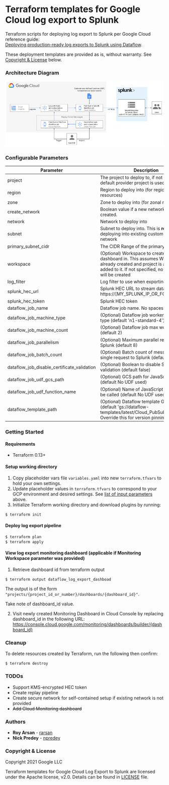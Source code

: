 # Terraform templates for Google Cloud log export to Splunk

Terraform scripts for deploying log export to Splunk per Google Cloud reference guide:<br>
[Deploying production-ready log exports to Splunk using Dataflow](https://cloud.google.com/architecture/deploying-production-ready-log-exports-to-splunk-using-dataflow).

These deployment templates are provided as is, without warranty. See [Copyright & License](#copyright-&-license) below.

### Architecture Diagram

![Architecture Diagram of Log Export to Splunk](./images/logging_export_to_splunk.png)

### Configurable Parameters

Parameter | Description 
--- | ---
project | The project to deploy to, if not set the default provider project is used
region | Region to deploy into (for regional resources)
zone | Zone to deploy into (for zonal resources)
create\_network | Boolean value if a new network needs to be created.
network | Network to deploy into
subnet | Subnet to deploy into. This is **required** when deploying into existing custom mode network
primary\_subnet\_cidr | The CIDR Range of the primary subnet
workspace | (Optional) Workspace to create Monitoring dashboard in. This assumes Workspace is already created and project is already added to it. If not specified, no dashboard will be created
log_filter | Log filter to use when exporting logs
splunk_hec_url | Splunk HEC URL to stream data to, e.g. https://[MY_SPLUNK_IP_OR_FQDN]:8088
splunk_hec_token | Splunk HEC token
dataflow_job_name | Dataflow job name. No spaces.
dataflow_job_machine_type | (Optional) Dataflow job worker machine type (default 'n1-standard-4')
dataflow_job_machine_count | (Optional) Dataflow job max worker count (default 2)
dataflow_job_parallelism | (Optional) Maximum parallel requests to Splunk (default 8)
dataflow_job_batch_count | (Optional) Batch count of messages in single request to Splunk (default 50)
dataflow_job_disable_certificate_validation | (Optional) Boolean to disable SSL certificate validation (default false)
dataflow_job_udf_gcs_path | (Optional) GCS path for JavaScript file (default No UDF used)
dataflow_job_udf_function_name | (Optional) Name of JavaScript function to be called (default No UDF used)
dataflow_template_path | (Optional) Dataflow template GCS path (default 'gs://dataflow-templates/latest/Cloud_PubSub_to_Splunk'). Override this for version pinning.

### Getting Started

#### Requirements
* Terraform 0.13+

#### Setup working directory

1. Copy placeholder vars file `variables.yaml` into new `terraform.tfvars` to hold your own settings.
2. Update placeholder values in `terraform.tfvars` to correspond to your GCP environment and desired settings. See [list of input parameters](#configurable-parameters) above.
3. Initialize Terraform working directory and download plugins by running:

```shell
$ terraform init
```

#### Deploy log export pipeline

```shell
$ terraform plan
$ terraform apply
```

#### View log export monitoring dashboard (applicable if Monitoring Workspace parameter was provided)

 1. Retrieve dashboard id from terraform output
```shell
$ terraform output dataflow_log_export_dashboad
```
  The output is of the form `"projects/{project_id_or_number}/dashboards/{dashboard_id}"`.
  
  Take note of dashboard_id value.

 2. Visit newly created Monitoring Dashboard in Cloud Console by replacing dashboard_id in the following URL: https://console.cloud.google.com/monitoring/dashboards/builder/{dashboard_id}


### Cleanup

To delete resources created by Terraform, run the following then confirm:
``` shell
$ terraform destroy
```

### TODOs

* Support KMS-encrypted HEC token
* Create replay pipeline
* Create secure network for self-contained setup if existing network is not provided
* ~~Add Cloud Monitoring dashboard~~


### Authors

* **Roy Arsan** - [rarsan](https://github.com/rarsan)
* **Nick Predey** - [npredey](https://github.com/npredey)


### Copyright & License

Copyright 2021 Google LLC

Terraform templates for Google Cloud Log Export to Splunk are licensed under the Apache license, v2.0. Details can be found in [LICENSE](./LICENSE) file.
